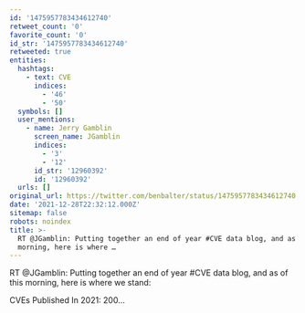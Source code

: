 ```yaml
---
id: '1475957783434612740'
retweet_count: '0'
favorite_count: '0'
id_str: '1475957783434612740'
retweeted: true
entities:
  hashtags:
    - text: CVE
      indices:
        - '46'
        - '50'
  symbols: []
  user_mentions:
    - name: Jerry Gamblin
      screen_name: JGamblin
      indices:
        - '3'
        - '12'
      id_str: '12960392'
      id: '12960392'
  urls: []
original_url: https://twitter.com/benbalter/status/1475957783434612740
date: '2021-12-28T22:32:12.000Z'
sitemap: false
robots: noindex
title: >-
  RT @JGamblin: Putting together an end of year #CVE data blog, and as of this
  morning, here is where …
---
```


RT @JGamblin: Putting together an end of year #CVE data blog, and as of this morning, here is where we stand: 

CVEs Published In 2021: 200…